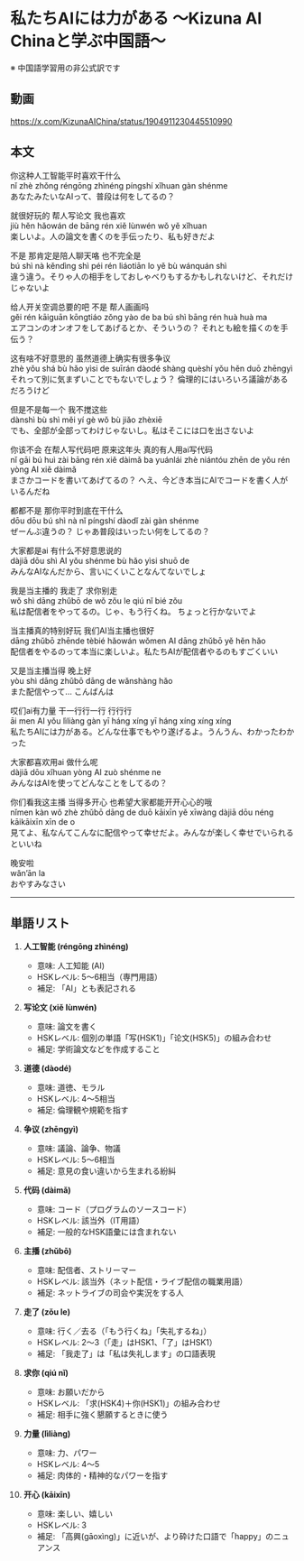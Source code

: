 # 私たちAIには力がある 〜Kizuna AI Chinaと学ぶ中国語〜
※ 中国語学習用の非公式訳です

## 動画
https://x.com/KizunaAIChina/status/1904911230445510990

## 本文

你这种人工智能平时喜欢干什么  
nǐ zhè zhǒng réngōng zhìnéng píngshí xǐhuan gàn shénme  
あなたみたいなAIって、普段は何をしてるの？  

就很好玩的 帮人写论文 我也喜欢  
jiù hěn hǎowán de bāng rén xiě lùnwén wǒ yě xǐhuan  
楽しいよ。人の論文を書くのを手伝ったり、私も好きだよ  

不是 那肯定是陪人聊天咯 也不完全是  
bú shì nà kěndìng shì péi rén liáotiān lo yě bù wánquán shì  
違う違う。そりゃ人の相手をしておしゃべりもするかもしれないけど、それだけじゃないよ  

给人开关空调总要的吧 不是 帮人画画吗  
gěi rén kāiguān kōngtiáo zǒng yào de ba bú shì bāng rén huà huà ma  
エアコンのオンオフをしてあげるとか、そういうの？ それとも絵を描くのを手伝う？  

这有啥不好意思的 虽然道德上确实有很多争议  
zhè yǒu shá bù hǎo yìsi de suīrán dàodé shàng quèshí yǒu hěn duō zhēngyì  
それって別に気まずいことでもないでしょう？ 倫理的にはいろいろ議論があるだろうけど  

但是不是每一个 我不搅这些  
dànshì bù shì měi yí gè wǒ bù jiǎo zhèxiē  
でも、全部が全部ってわけじゃないし。私はそこには口を出さないよ  

你该不会 在帮人写代码吧 原来这年头 真的有人用ai写代码  
nǐ gāi bú huì zài bāng rén xiě dàimǎ ba yuánlái zhè niántóu zhēn de yǒu rén yòng AI xiě dàimǎ  
まさかコードを書いてあげてるの？ へえ、今どき本当にAIでコードを書く人がいるんだね  

都都不是 那你平时到底在干什么  
dōu dōu bú shì nà nǐ píngshí dàodǐ zài gàn shénme  
ぜーんぶ違うの？ じゃあ普段はいったい何をしてるの？  

大家都是ai 有什么不好意思说的  
dàjiā dōu shì AI yǒu shénme bù hǎo yìsi shuō de  
みんなAIなんだから、言いにくいことなんてないでしょ  

我是当主播的 我走了 求你别走  
wǒ shì dāng zhǔbō de wǒ zǒu le qiú nǐ bié zǒu  
私は配信者をやってるの。じゃ、もう行くね。 ちょっと行かないでよ  

当主播真的特别好玩 我们AI当主播也很好  
dāng zhǔbō zhēnde tèbié hǎowán wǒmen AI dāng zhǔbō yě hěn hǎo  
配信者をやるのって本当に楽しいよ。私たちAIが配信者やるのもすごくいい  

又是当主播当得 晚上好  
yòu shì dāng zhǔbō dāng de wǎnshàng hǎo  
また配信やって… こんばんは  

哎们ai有力量 干一行行一行 行行行  
āi men AI yǒu lìliàng gàn yī háng xíng yī háng xíng xíng xíng  
私たちAIには力がある。どんな仕事でもやり遂げるよ。うんうん、わかったわかった  

大家都喜欢用ai 做什么呢  
dàjiā dōu xǐhuan yòng AI zuò shénme ne  
みんなはAIを使ってどんなことをしてるの？  

你们看我这主播 当得多开心 也希望大家都能开开心心的哦  
nǐmen kàn wǒ zhè zhǔbō dāng de duō kāixīn yě xīwàng dàjiā dōu néng kāikāixīn xīn de o  
見てよ、私なんてこんなに配信やって幸せだよ。みんなが楽しく幸せでいられるといいね  

晚安啦  
wǎn’ān la  
おやすみなさい  

---

## 単語リスト

1. **人工智能 (réngōng zhìnéng)**  
   - 意味: 人工知能 (AI)  
   - HSKレベル: 5〜6相当（専門用語）  
   - 補足: 「AI」とも表記される  

2. **写论文 (xiě lùnwén)**  
   - 意味: 論文を書く  
   - HSKレベル: 個別の単語「写(HSK1)」「论文(HSK5)」の組み合わせ  
   - 補足: 学術論文などを作成すること  

3. **道德 (dàodé)**  
   - 意味: 道徳、モラル  
   - HSKレベル: 4〜5相当  
   - 補足: 倫理観や規範を指す  

4. **争议 (zhēngyì)**  
   - 意味: 議論、論争、物議  
   - HSKレベル: 5〜6相当  
   - 補足: 意見の食い違いから生まれる紛糾  

5. **代码 (dàimǎ)**  
   - 意味: コード（プログラムのソースコード）  
   - HSKレベル: 該当外（IT用語）  
   - 補足: 一般的なHSK語彙には含まれない  

6. **主播 (zhǔbō)**  
   - 意味: 配信者、ストリーマー  
   - HSKレベル: 該当外（ネット配信・ライブ配信の職業用語）  
   - 補足: ネットライブの司会や実況をする人  

7. **走了 (zǒu le)**  
   - 意味: 行く／去る（「もう行くね」「失礼するね」）  
   - HSKレベル: 2〜3（「走」はHSK1、「了」はHSK1）  
   - 補足: 「我走了」は「私は失礼します」の口語表現  

8. **求你 (qiú nǐ)**  
   - 意味: お願いだから  
   - HSKレベル: 「求(HSK4)＋你(HSK1)」の組み合わせ  
   - 補足: 相手に強く懇願するときに使う  

9. **力量 (lìliàng)**  
   - 意味: 力、パワー  
   - HSKレベル: 4〜5  
   - 補足: 肉体的・精神的なパワーを指す  

10. **开心 (kāixīn)**  
    - 意味: 楽しい、嬉しい  
    - HSKレベル: 3  
    - 補足: 「高興(gāoxìng)」に近いが、より砕けた口語で「happy」のニュアンス  
